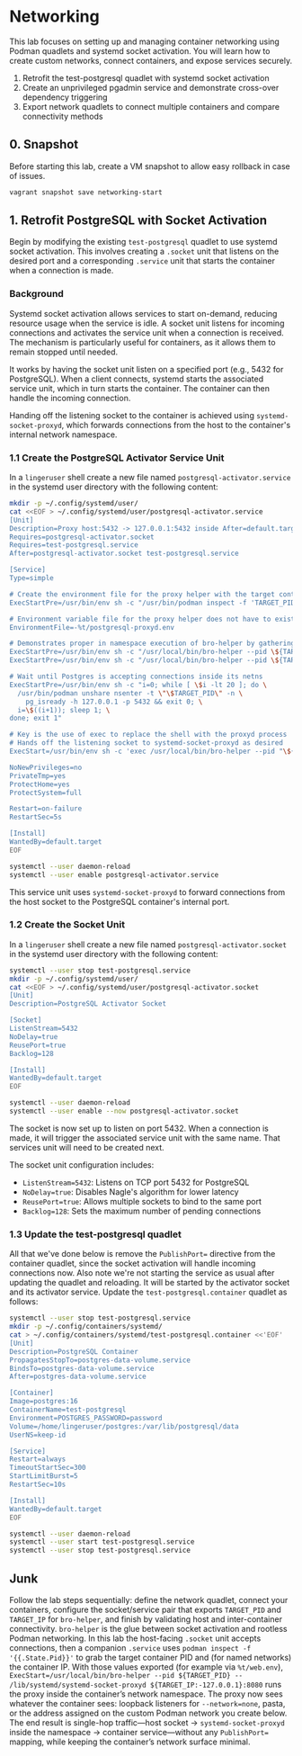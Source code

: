 # Networking

This lab focuses on setting up and managing container networking using Podman quadlets and systemd socket activation. You will learn how to create custom networks, connect containers, and expose services securely.

1. Retrofit the test-postgresql quadlet with systemd socket activation
2. Create an unprivileged pgadmin service and demonstrate cross-over dependency triggering
3. Export network quadlets to connect multiple containers and compare connectivity methods

## 0. Snapshot

Before starting this lab, create a VM snapshot to allow easy rollback in case of issues.

```bash
vagrant snapshot save networking-start
```

## 1. Retrofit PostgreSQL with Socket Activation

Begin by modifying the existing `test-postgresql` quadlet to use systemd socket activation. This involves creating a `.socket` unit that listens on the desired port and a corresponding `.service` unit that starts the container when a connection is made.

### Background

Systemd socket activation allows services to start on-demand, reducing resource usage when the service is idle. A socket unit listens for incoming connections and activates the service unit when a connection is received. The mechanism is particularly useful for containers, as it allows them to remain stopped until needed.

It works by having the socket unit listen on a specified port (e.g., 5432 for PostgreSQL). When a client connects, systemd starts the associated service unit, which in turn starts the container. The container can then handle the incoming connection.

Handing off the listening socket to the container is achieved using `systemd-socket-proxyd`, which forwards connections from the host to the container's internal network namespace.

### 1.1 Create the PostgreSQL Activator Service Unit

In a `lingeruser` shell create a new file named `postgresql-activator.service` in the systemd user directory with the following content:

```bash
mkdir -p ~/.config/systemd/user/
cat <<EOF > ~/.config/systemd/user/postgresql-activator.service
[Unit]
Description=Proxy host:5432 -> 127.0.0.1:5432 inside After=default.target
Requires=postgresql-activator.socket
Requires=test-postgresql.service
After=postgresql-activator.socket test-postgresql.service

[Service]
Type=simple

# Create the environment file for the proxy helper with the target container PID
ExecStartPre=/usr/bin/env sh -c "/usr/bin/podman inspect -f 'TARGET_PID={{.State.Pid}}' test-postgresql > %t/postgresql-proxyd.env"

# Environment variable file for the proxy helper does not have to exist with the dash
EnvironmentFile=-%t/postgresql-proxyd.env

# Demonstrates proper in namespace execution of bro-helper by gathering network info
ExecStartPre=/usr/bin/env sh -c "/usr/local/bin/bro-helper --pid \${TARGET_PID} -- ip -o addr"
ExecStartPre=/usr/bin/env sh -c "/usr/local/bin/bro-helper --pid \${TARGET_PID} -- netstat -tlpn"

# Wait until Postgres is accepting connections inside its netns
ExecStartPre=/usr/bin/env sh -c "i=0; while [ \$i -lt 20 ]; do \
  /usr/bin/podman unshare nsenter -t \"\$TARGET_PID\" -n \
    pg_isready -h 127.0.0.1 -p 5432 && exit 0; \
  i=\$((i+1)); sleep 1; \
done; exit 1"

# Key is the use of exec to replace the shell with the proxyd process
# Hands off the listening socket to systemd-socket-proxyd as desired
ExecStart=/usr/bin/env sh -c 'exec /usr/local/bin/bro-helper --pid "\${TARGET_PID}" -- /lib/systemd/systemd-socket-proxyd 127.0.0.1:5432'

NoNewPrivileges=no
PrivateTmp=yes
ProtectHome=yes
ProtectSystem=full

Restart=on-failure
RestartSec=5s

[Install]
WantedBy=default.target
EOF

systemctl --user daemon-reload
systemctl --user enable postgresql-activator.service
```

This service unit uses `systemd-socket-proxyd` to forward connections from the host socket to the PostgreSQL container's internal port.

<!-- TODO: Explain the service unit configuration options. -->

### 1.2 Create the Socket Unit

In a `lingeruser` shell create a new file named `postgresql-activator.socket` in the systemd user directory with the following content:

```bash
systemctl --user stop test-postgresql.service
mkdir -p ~/.config/systemd/user/
cat <<EOF > ~/.config/systemd/user/postgresql-activator.socket
[Unit]
Description=PostgreSQL Activator Socket

[Socket]
ListenStream=5432
NoDelay=true
ReusePort=true
Backlog=128

[Install]
WantedBy=default.target
EOF

systemctl --user daemon-reload
systemctl --user enable --now postgresql-activator.socket
```

The socket is now set up to listen on port 5432. When a connection is made, it will trigger the associated service unit with the same name. That services unit will need to be created next.

The socket unit configuration includes:

- `ListenStream=5432`: Listens on TCP port 5432 for PostgreSQL
- `NoDelay=true`: Disables Nagle's algorithm for lower latency
- `ReusePort=true`: Allows multiple sockets to bind to the same port
- `Backlog=128`: Sets the maximum number of pending connections

### 1.3 Update the test-postgresql quadlet

All that we've done below is remove the `PublishPort=` directive from the container quadlet, since the socket activation will handle incoming connections now. Also note we're not starting the service as usual after updating the quadlet and reloading. It will be started by the activator socket and its activator service. Update the `test-postgresql.container` quadlet as follows: 

```bash
systemctl --user stop test-postgresql.service
mkdir -p ~/.config/containers/systemd/
cat > ~/.config/containers/systemd/test-postgresql.container <<'EOF'
[Unit]
Description=PostgreSQL Container
PropagatesStopTo=postgres-data-volume.service
BindsTo=postgres-data-volume.service
After=postgres-data-volume.service

[Container]
Image=postgres:16
ContainerName=test-postgresql
Environment=POSTGRES_PASSWORD=password
Volume=/home/lingeruser/postgres:/var/lib/postgresql/data
UserNS=keep-id

[Service]
Restart=always
TimeoutStartSec=300
StartLimitBurst=5
RestartSec=10s

[Install]
WantedBy=default.target
EOF

systemctl --user daemon-reload
systemctl --user start test-postgresql.service
systemctl --user stop test-postgresql.service

```

## Junk

Follow the lab steps sequentially: define the network quadlet, connect your containers, configure the socket/service pair that exports `TARGET_PID` and `TARGET_IP` for `bro-helper`, and finish by validating host and inter-container connectivity.
`bro-helper` is the glue between socket activation and rootless Podman networking. In this lab the host-facing `.socket` unit accepts connections, then a companion `.service` uses `podman inspect -f '{{.State.Pid}}'` to grab the target container PID and (for named networks) the container IP. With those values exported (for example via `%t/web.env`), `ExecStart=/usr/local/bin/bro-helper --pid ${TARGET_PID} -- /lib/systemd/systemd-socket-proxyd ${TARGET_IP:-127.0.0.1}:8080` runs the proxy inside the container’s network namespace. The proxy now sees whatever the container sees: loopback listeners for `--network=none`, pasta, or the address assigned on the custom Podman network you create below. The end result is single-hop traffic—host socket → `systemd-socket-proxyd` inside the namespace → container service—without any `PublishPort=` mapping, while keeping the container’s network surface minimal.
